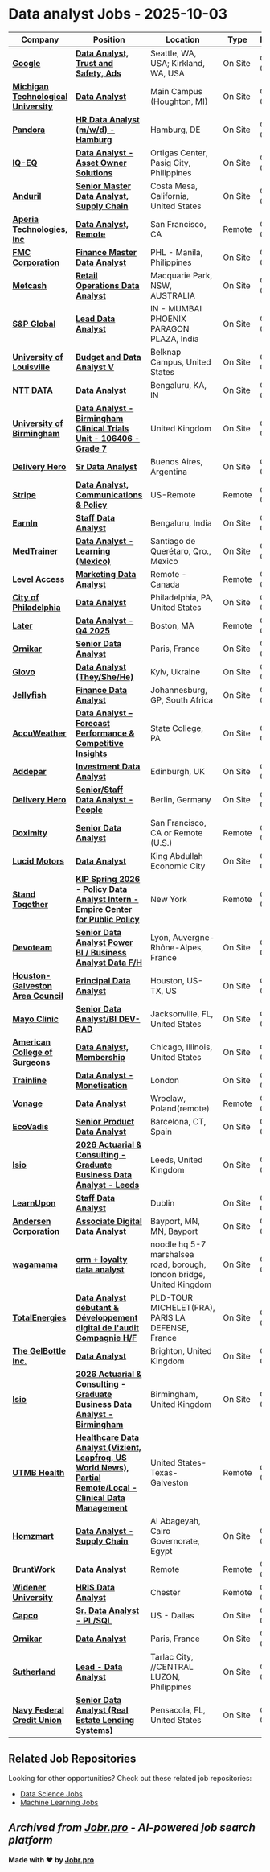 # Data analyst Jobs - 2025-10-03

| Company | Position | Location | Type | Date |
| ------- | -------- | -------- | ---- | ------ |
| **[Google](https://www.google.com/)** | **[Data Analyst, Trust and Safety, Ads](https://jobr.pro/job/29307070/data-analyst-trust-and-safety-ads?utm_source=github&utm_medium=repo&utm_campaign=github-data-analyst-jobs)** | Seattle, WA, USA; Kirkland, WA, USA | On Site | Oct 03 |
| **[Michigan Technological University](https://www.mtu.edu/)** | **[Data Analyst](https://jobr.pro/job/29304619/data-analyst?utm_source=github&utm_medium=repo&utm_campaign=github-data-analyst-jobs)** | Main Campus (Houghton, MI) | On Site | Oct 03 |
| **[Pandora](https://pandoragroup.com/)** | **[HR Data Analyst (m/w/d) - Hamburg](https://jobr.pro/job/29280940/hr-data-analyst-mwd-hamburg?utm_source=github&utm_medium=repo&utm_campaign=github-data-analyst-jobs)** | Hamburg, DE | On Site | Oct 03 |
| **[IQ-EQ](https://iqeq.com)** | **[Data Analyst - Asset Owner Solutions](https://jobr.pro/job/29290423/data-analyst-asset-owner-solutions?utm_source=github&utm_medium=repo&utm_campaign=github-data-analyst-jobs)** | Ortigas Center, Pasig City, Philippines | On Site | Oct 03 |
| **[Anduril](https://www.anduril.com/)** | **[Senior Master Data Analyst, Supply Chain](https://jobr.pro/job/29286896/senior-master-data-analyst-supply-chain?utm_source=github&utm_medium=repo&utm_campaign=github-data-analyst-jobs)** | Costa Mesa, California, United States | On Site | Oct 03 |
| **[Aperia Technologies, Inc](https://aperiatech.com/)** | **[Data Analyst, Remote](https://jobr.pro/job/29276799/data-analyst-remote?utm_source=github&utm_medium=repo&utm_campaign=github-data-analyst-jobs)** | San Francisco, CA | Remote | Oct 03 |
| **[FMC Corporation](https://www.fmc.com/)** | **[Finance Master Data Analyst](https://jobr.pro/job/29310404/finance-master-data-analyst?utm_source=github&utm_medium=repo&utm_campaign=github-data-analyst-jobs)** | PHL - Manila, Philippines | On Site | Oct 03 |
| **[Metcash](https://www.metcash.com/)** | **[Retail Operations Data Analyst](https://jobr.pro/job/29291382/retail-operations-data-analyst?utm_source=github&utm_medium=repo&utm_campaign=github-data-analyst-jobs)** | Macquarie Park, NSW, AUSTRALIA | On Site | Oct 03 |
| **[S&P Global](https://www.spglobal.com/)** | **[Lead Data Analyst](https://jobr.pro/job/29308239/lead-data-analyst?utm_source=github&utm_medium=repo&utm_campaign=github-data-analyst-jobs)** | IN - MUMBAI PHOENIX PARAGON PLAZA, India | On Site | Oct 03 |
| **[University of Louisville](https://louisville.edu/)** | **[Budget and Data Analyst V](https://jobr.pro/job/29306438/budget-and-data-analyst-v?utm_source=github&utm_medium=repo&utm_campaign=github-data-analyst-jobs)** | Belknap Campus, United States | On Site | Oct 03 |
| **[NTT DATA](https://nttdata.com)** | **[Data Analyst](https://jobr.pro/job/29295493/data-analyst?utm_source=github&utm_medium=repo&utm_campaign=github-data-analyst-jobs)** | Bengaluru, KA, IN | On Site | Oct 03 |
| **[University of Birmingham](https://www.birmingham.ac.uk/)** | **[Data Analyst - Birmingham Clinical Trials Unit - 106406 - Grade 7](https://jobr.pro/job/29307890/data-analyst-birmingham-clinical-trials-unit-106406-grade-7?utm_source=github&utm_medium=repo&utm_campaign=github-data-analyst-jobs)** | United Kingdom | On Site | Oct 02 |
| **[Delivery Hero](https://www.deliveryhero.com)** | **[Sr Data Analyst](https://jobr.pro/job/29265289/sr-data-analyst?utm_source=github&utm_medium=repo&utm_campaign=github-data-analyst-jobs)** | Buenos Aires, Argentina | On Site | Oct 02 |
| **[Stripe](https://stripe.com/en-ch)** | **[Data Analyst, Communications & Policy](https://jobr.pro/job/29275695/data-analyst-communications-policy?utm_source=github&utm_medium=repo&utm_campaign=github-data-analyst-jobs)** | US-Remote | Remote | Oct 02 |
| **[EarnIn](https://www.earnin.com/)** | **[Staff Data Analyst](https://jobr.pro/job/29270134/staff-data-analyst?utm_source=github&utm_medium=repo&utm_campaign=github-data-analyst-jobs)** | Bengaluru, India | On Site | Oct 02 |
| **[MedTrainer](https://www.medtrainer.com)** | **[Data Analyst - Learning (Mexico)](https://jobr.pro/job/29265294/data-analyst-learning-mexico?utm_source=github&utm_medium=repo&utm_campaign=github-data-analyst-jobs)** | Santiago de Querétaro, Qro., Mexico | On Site | Oct 02 |
| **[Level Access](https://www.levelaccess.com/)** | **[Marketing Data Analyst](https://jobr.pro/job/29272367/marketing-data-analyst?utm_source=github&utm_medium=repo&utm_campaign=github-data-analyst-jobs)** | Remote - Canada | Remote | Oct 02 |
| **[City of Philadelphia](https://www.phila.gov/)** | **[Data Analyst](https://jobr.pro/job/29265301/data-analyst?utm_source=github&utm_medium=repo&utm_campaign=github-data-analyst-jobs)** | Philadelphia, PA, United States | On Site | Oct 02 |
| **[Later](https://later.com/)** | **[Data Analyst - Q4 2025](https://jobr.pro/job/29284932/data-analyst-q4-2025?utm_source=github&utm_medium=repo&utm_campaign=github-data-analyst-jobs)** | Boston, MA | Remote | Oct 02 |
| **[Ornikar](https://www.ornikar.com)** | **[Senior Data Analyst](https://jobr.pro/job/29309035/senior-data-analyst?utm_source=github&utm_medium=repo&utm_campaign=github-data-analyst-jobs)** | Paris, France | On Site | Oct 02 |
| **[Glovo](https://glovoapp.com/)** | **[Data Analyst (They/She/He)](https://jobr.pro/job/29278674/data-analyst-theyshehe?utm_source=github&utm_medium=repo&utm_campaign=github-data-analyst-jobs)** | Kyiv, Ukraine | On Site | Oct 02 |
| **[Jellyfish](https://www.jellyfish.com/)** | **[Finance Data Analyst](https://jobr.pro/job/29265307/finance-data-analyst?utm_source=github&utm_medium=repo&utm_campaign=github-data-analyst-jobs)** | Johannesburg, GP, South Africa | On Site | Oct 02 |
| **[AccuWeather](https://www.accuweather.com/)** | **[Data Analyst – Forecast Performance & Competitive Insights](https://jobr.pro/job/29283694/data-analyst-forecast-performance-competitive-insights?utm_source=github&utm_medium=repo&utm_campaign=github-data-analyst-jobs)** | State College, PA | On Site | Oct 02 |
| **[Addepar](https://addepar.com/)** | **[Investment Data Analyst](https://jobr.pro/job/29286988/investment-data-analyst?utm_source=github&utm_medium=repo&utm_campaign=github-data-analyst-jobs)** | Edinburgh, UK | On Site | Oct 02 |
| **[Delivery Hero](https://www.deliveryhero.com)** | **[Senior/Staff Data Analyst - People](https://jobr.pro/job/29265311/seniorstaff-data-analyst-people?utm_source=github&utm_medium=repo&utm_campaign=github-data-analyst-jobs)** | Berlin, Germany | On Site | Oct 02 |
| **[Doximity](https://www.doximity.com/)** | **[Senior Data Analyst](https://jobr.pro/job/29274834/senior-data-analyst?utm_source=github&utm_medium=repo&utm_campaign=github-data-analyst-jobs)** | San Francisco, CA or Remote (U.S.) | Remote | Oct 02 |
| **[Lucid Motors](https://lucidmotors.com/)** | **[Data Analyst](https://jobr.pro/job/29277059/data-analyst?utm_source=github&utm_medium=repo&utm_campaign=github-data-analyst-jobs)** | King Abdullah Economic City | On Site | Oct 02 |
| **[Stand Together](https://www.standtogether.org/)** | **[KIP Spring 2026 - Policy Data Analyst Intern - Empire Center for Public Policy](https://jobr.pro/job/29270719/kip-spring-2026-policy-data-analyst-intern-empire-center-for-public-policy?utm_source=github&utm_medium=repo&utm_campaign=github-data-analyst-jobs)** | New York | Remote | Oct 02 |
| **[Devoteam](https://www.devoteam.com/)** | **[Senior Data Analyst Power BI / Business Analyst Data F/H](https://jobr.pro/job/29265317/senior-data-analyst-power-bi-business-analyst-data-fh?utm_source=github&utm_medium=repo&utm_campaign=github-data-analyst-jobs)** | Lyon, Auvergne-Rhône-Alpes, France | On Site | Oct 02 |
| **[Houston-Galveston Area Council](https://www.h-gac.com/)** | **[Principal Data Analyst](https://jobr.pro/job/29301697/principal-data-analyst?utm_source=github&utm_medium=repo&utm_campaign=github-data-analyst-jobs)** | Houston, US-TX, US | On Site | Oct 02 |
| **[Mayo Clinic](https://www.mayoclinic.org/)** | **[Senior Data Analyst/BI DEV-RAD](https://jobr.pro/job/29305921/senior-data-analystbi-dev-rad?utm_source=github&utm_medium=repo&utm_campaign=github-data-analyst-jobs)** | Jacksonville, FL, United States | On Site | Oct 02 |
| **[American College of Surgeons](https://www.facs.org/)** | **[Data Analyst, Membership](https://jobr.pro/job/29281487/data-analyst-membership?utm_source=github&utm_medium=repo&utm_campaign=github-data-analyst-jobs)** | Chicago, Illinois, United States | On Site | Oct 02 |
| **[Trainline](https://www.thetrainline.com/)** | **[Data Analyst - Monetisation](https://jobr.pro/job/29279542/data-analyst-monetisation?utm_source=github&utm_medium=repo&utm_campaign=github-data-analyst-jobs)** | London | On Site | Oct 02 |
| **[Vonage](https://www.vonage.com/)** | **[Data Analyst](https://jobr.pro/job/29270424/data-analyst?utm_source=github&utm_medium=repo&utm_campaign=github-data-analyst-jobs)** | Wroclaw, Poland(remote) | Remote | Oct 02 |
| **[EcoVadis](https://ecovadis.com)** | **[Senior Product Data Analyst](https://jobr.pro/job/29265321/senior-product-data-analyst?utm_source=github&utm_medium=repo&utm_campaign=github-data-analyst-jobs)** | Barcelona, CT, Spain | On Site | Oct 02 |
| **[Isio](https://www.isio.com)** | **[2026 Actuarial & Consulting - Graduate Business Data Analyst - Leeds](https://jobr.pro/job/29309989/2026-actuarial-consulting-graduate-business-data-analyst-leeds?utm_source=github&utm_medium=repo&utm_campaign=github-data-analyst-jobs)** | Leeds, United Kingdom | On Site | Oct 02 |
| **[LearnUpon](https://www.learnupon.com/)** | **[Staff Data Analyst](https://jobr.pro/job/29270937/staff-data-analyst?utm_source=github&utm_medium=repo&utm_campaign=github-data-analyst-jobs)** | Dublin | On Site | Oct 02 |
| **[Andersen Corporation](https://www.andersenwindows.com/)** | **[Associate Digital Data Analyst](https://jobr.pro/job/29234415/associate-digital-data-analyst?utm_source=github&utm_medium=repo&utm_campaign=github-data-analyst-jobs)** | Bayport, MN, MN, Bayport | On Site | Oct 02 |
| **[wagamama](https://www.wagamama.com/)** | **[crm + loyalty data analyst](https://jobr.pro/job/29280247/crm-loyalty-data-analyst?utm_source=github&utm_medium=repo&utm_campaign=github-data-analyst-jobs)** | noodle hq 5-7 marshalsea road, borough, london bridge, United Kingdom | On Site | Oct 02 |
| **[TotalEnergies](https://totalenergies.com/)** | **[Data Analyst débutant & Développement digital de l'audit Compagnie H/F](https://jobr.pro/job/29234200/data-analyst-debutant-developpement-digital-de-laudit-compagnie-hf?utm_source=github&utm_medium=repo&utm_campaign=github-data-analyst-jobs)** | PLD-TOUR MICHELET(FRA), PARIS LA DEFENSE, France | On Site | Oct 02 |
| **[The GelBottle Inc.](https://www.thegelbottle.com/)** | **[Data Analyst](https://jobr.pro/job/29310332/data-analyst?utm_source=github&utm_medium=repo&utm_campaign=github-data-analyst-jobs)** | Brighton, United Kingdom | On Site | Oct 02 |
| **[Isio](https://www.isio.com)** | **[2026 Actuarial & Consulting - Graduate Business Data Analyst - Birmingham](https://jobr.pro/job/29309990/2026-actuarial-consulting-graduate-business-data-analyst-birmingham?utm_source=github&utm_medium=repo&utm_campaign=github-data-analyst-jobs)** | Birmingham, United Kingdom | On Site | Oct 02 |
| **[UTMB Health](https://www.utmb.edu/)** | **[Healthcare Data Analyst (Vizient, Leapfrog, US World News), Partial Remote/Local - Clinical Data Management](https://jobr.pro/job/29231933/healthcare-data-analyst-vizient-leapfrog-us-world-news-partial-remotelocal-clinical-data-management?utm_source=github&utm_medium=repo&utm_campaign=github-data-analyst-jobs)** | United States-Texas-Galveston | Remote | Oct 02 |
| **[Homzmart](https://homzmart.com)** | **[Data Analyst - Supply Chain](https://jobr.pro/job/29265333/data-analyst-supply-chain?utm_source=github&utm_medium=repo&utm_campaign=github-data-analyst-jobs)** | Al Abageyah, Cairo Governorate, Egypt | On Site | Oct 02 |
| **[BruntWork](https://www.bruntworkcareers.co/)** | **[Data Analyst](https://jobr.pro/job/29230133/data-analyst?utm_source=github&utm_medium=repo&utm_campaign=github-data-analyst-jobs)** | Remote | Remote | Oct 02 |
| **[Widener University](https://www.widener.edu/)** | **[HRIS Data Analyst](https://jobr.pro/job/29303798/hris-data-analyst?utm_source=github&utm_medium=repo&utm_campaign=github-data-analyst-jobs)** | Chester | Remote | Oct 02 |
| **[Capco](https://www.capco.com/)** | **[Sr. Data Analyst - PL/SQL](https://jobr.pro/job/29270450/sr-data-analyst-plsql?utm_source=github&utm_medium=repo&utm_campaign=github-data-analyst-jobs)** | US - Dallas | On Site | Oct 02 |
| **[Ornikar](https://www.ornikar.com)** | **[Data Analyst](https://jobr.pro/job/29309036/data-analyst?utm_source=github&utm_medium=repo&utm_campaign=github-data-analyst-jobs)** | Paris, France | On Site | Oct 02 |
| **[Sutherland](https://www.sutherlandglobal.com)** | **[Lead - Data Analyst](https://jobr.pro/job/29283840/lead-data-analyst?utm_source=github&utm_medium=repo&utm_campaign=github-data-analyst-jobs)** | Tarlac City, //CENTRAL LUZON, Philippines | On Site | Oct 02 |
| **[Navy Federal Credit Union](https://www.navyfederal.org/)** | **[Senior Data Analyst (Real Estate Lending Systems)](https://jobr.pro/job/29236201/senior-data-analyst-real-estate-lending-systems?utm_source=github&utm_medium=repo&utm_campaign=github-data-analyst-jobs)** | Pensacola, FL, United States | On Site | Oct 02 |

## Related Job Repositories

Looking for other opportunities? Check out these related job repositories:

- [Data Science Jobs](https://github.com/jobs-jobr-pro/Data-Science-Jobs)
- [Machine Learning Jobs](https://github.com/jobs-jobr-pro/Machine-Learning-Jobs)



*Archived from [Jobr.pro](https://jobr.pro?utm_source=github&utm_medium=repo&utm_campaign=github-data-analyst-jobs) - AI-powered job search platform*
---

**Made with ❤️ by [Jobr.pro](https://jobr.pro?utm_source=github&utm_medium=repo&utm_campaign=github-data-analyst-jobs)**